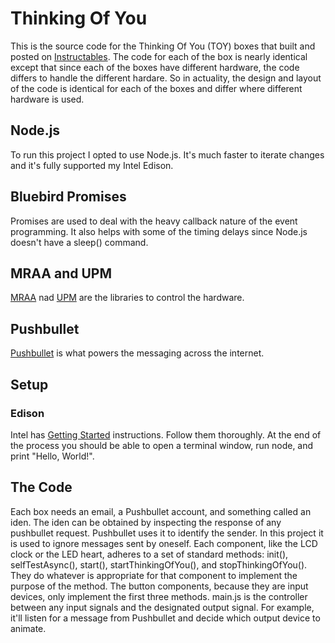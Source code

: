 # Thinking Of You
This is the source code for the Thinking Of You (TOY) boxes that built and posted on [Instructables](http://www.instructables.com/id/Simply-Thinking-of-You/). The code for each of the box is nearly identical except that since each of the boxes have different hardware, the code differs to handle the different hardare. So in actuality, the design and layout of the code is identical for each of the boxes and differ where different hardware is used.
## Node.js
To run this project I opted to use Node.js. It's much faster to iterate changes and it's fully supported my Intel Edison.
## Bluebird Promises
Promises are used to deal with the heavy callback nature of the event programming. It also helps with some of the timing delays since Node.js doesn't have a sleep() command.
## MRAA and UPM
[MRAA](https://github.com/intel-iot-devkit/mraa) nad [UPM](https://github.com/intel-iot-devkit/upm) are the libraries to control the hardware.
## Pushbullet
[Pushbullet](https://www.npmjs.com/package/pushbullet) is what powers the messaging across the internet.
## Setup
### Edison
Intel has [Getting Started](https://software.intel.com/en-us/iot/library/edison-getting-started) instructions. Follow them thoroughly. At the end of the process you should be able to open a terminal window, run node, and print "Hello, World!".
## The Code
Each box needs an email, a Pushbullet account, and something called an iden. The iden can be obtained by inspecting the response of any pushbullet request. Pushbullet uses it to identify the sender. In this project it is used to ignore messages sent by oneself.
Each component, like the LCD clock or the LED heart, adheres to a set of standard methods: init(), selfTestAsync(), start(), startThinkingOfYou(), and stopThinkingOfYou(). They do whatever is appropriate for that component to implement the purpose of the method. The button components, because they are input devices, only implement the first three methods.
main.js is the controller between any input signals and the designated output signal. For example, it'll listen for a message from Pushbullet and decide which output device to animate.
